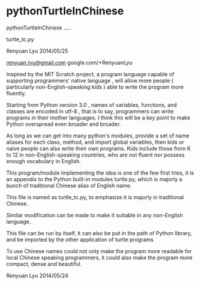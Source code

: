 pythonTurtleInChinese
=====================

pythonTurtleInChinese .....

turtle_tc.py

Renyuan Lyu
2014/05/25

renyuan.lyu@gmail.com
google.com/+RenyuanLyu




Inspired by the MIT Scratch project, 
a program language capable of supporting programmers' native language ,
will allow more people ( particularly non-English-speaking kids ) able to write the program more fluently.

Starting from Python version 3.0 ,  names of variables, functions, and classes  are encoded in utf-8 ,
that is to say, programmers can write programs in their mother languages. 
I think this will be a key point to make Python overspread even broader and broader.

As long as we can get into many python's modules, provide a set of name aliases for each class, method, and import global variables, then kids or naive people can also write their own programs. Kids include those from K to 12 in non-English-speaking countries, who are not fluent nor possess enough vocabulary in English. 

This program/module implementing the idea is one of the few first tries,
it is an appendix to the Python built-in modules turtle.py, 
which is majorly a bunch of traditional Chinese alias of English name.

This file is named as turtle_tc.py, to emphasize it is majorly in traditional Chinese.

Similar modification can be made to make it suitable in any non-English language. 

This file can be run by itself, 
it can also be put in the path of Python library, 
and be imported by the other application of turtle programs

To use Chinese names could not only make the program more readable for local Chinese speaking programmers, 
it could also make the program more compact, dense and beautiful.

Renyuan Lyu
2014/05/24
